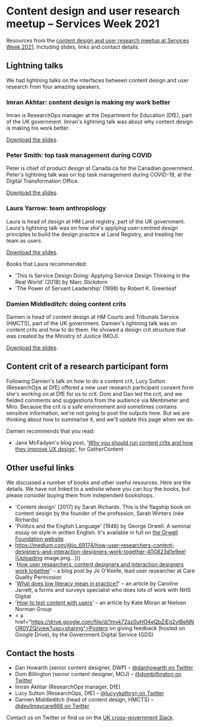 # Content design and user research meetup – Services Week 2021
Resources from the <a href="https://www.eventbrite.co.uk/e/content-design-and-user-research-meetup-services-week-2021-tickets-142131482089">content design and user research meetup at Services Week 2021</a>. Including slides, links and contact details.

## Lightning talks

We had lightning talks on the interfaces between content design and user research from four amazing speakers.

### Imran Akhtar: content design is making my work better

Imran is ResearchOps manager at the Department for Education (DfE), part of the UK government. Imran's lightning talk was about why content design is making his work better. 

<a href="https://github.com/danhowarthdwp/content-ur-services-week-21/raw/main/Imran%20Akhtar%20%E2%80%93%20content%20design%20is%20making%20my%20work%20better.pptx">Download the slides</a>.


### Peter Smith: top task management during COVID

Peter is chief of product design at Canada.ca for the Canadian government. Peter's lightning talk was on top task management during COVID-19, at the Digital Transformation Office. 

<a href="https://github.com/danhowarthdwp/content-ur-services-week-21/raw/main/Peter%20Smith%20-%20DTO%20top%20tasks.pptx">Download the slides</a>.


### Laura Yarrow: team anthropology

Laura is head of design at HM Land registry, part of the UK government. Laura's lightning talk was on how she's applying user-centred design principles to build the design practice at Land Registry, and treating her team as users. 

<a href="https://github.com/danhowarthdwp/content-ur-services-week-21/raw/main/Laura%20Yarrow%20-%20team%20anthropology.pptx">Download the slides</a>.

Books that Laura recommended:
* 'This Is Service Design Doing: Applying Service Design Thinking in the Real World' (2018) by Marc Stickdorn
* 'The Power of Servant Leadership' (1998) by Robert K. Greenleaf


### Damien Middleditch: doing content crits

Damien is head of content design at HM Courts and Tribunals Service (HMCTS), part of the UK government. Damien's lightning talk was on content crits and how to do them. He showed a design crit structure that was created by the Ministry of Justice (MOJ). 

<a href="https://github.com/danhowarthdwp/content-ur-services-week-21/raw/main/Damien%20Middleditch%20%E2%80%93%20doing%20content%20crits.pptx">Download the slides</a>.


## Content crit of a research participant form

Following Damien's talk on how to do a content crit, Lucy Sutton (ResearchOps at DfE) offered a new user research participant consent form she's working on at DfE for us to crit. Dom and Dan led the crit, and we fielded comments and suggestions from the audience via Mentimeter and Miro. Because the crit is a safe environment and sometimes contains sensitive information, we're not going to post the outputs here. But we are thinking about how to summarise it, and we'll update this page when we do.

Damien recommends that you read:
* Jane McFadyen's blog post, '<a href="https://gathercontent.com/blog/why-you-should-run-content-crits-and-how-they-improve-ux-design">Why you should run content crits and how they improve UX design</a>', for GatherContent

## Other useful links

We discussed a number of books and other useful resources. Here are the details. We have not linked to a website where you can buy the books, but please consider buying them from independent bookshops.

* 'Content design' (2017) by Sarah Richards. This is the flagship book on content design by the founder of the profession, Sarah Winters (née Richards)
* 'Politics and the English Language' (1946) by George Orwell. A seminal essay on style in written English. It's available in full on <a href="https://www.orwellfoundation.com/the-orwell-foundation/orwell/essays-and-other-works/politics-and-the-english-language/">the Orwell Foundation website</a>
* https://medium.com/@jo_69174/how-user-researchers-content-designers-and-interaction-designers-work-together-400823d1e9ee![Uploading image.png…]()
* '<a href="https://medium.com/@jo_69174/how-user-researchers-content-designers-and-interaction-designers-work-together-400823d1e9ee">How user researchers, content designers and interaction designers work together</a>' – a blog post by Jo O'Keefe, lead user researcher at Care Quality Permission
* '<a href="https://www.effortmark.co.uk/what-does-low-literacy-mean-in-practice/">What does low literacy mean in practice?</a>' – an article by Caroline Jarrett, a forms and surveys specialist who does lots of work with NHS Digital
* '<a href="https://www.nngroup.com/articles/testing-content-websites/">How to test content with users</a>' – an article by Kate Moran at Nielsen Norman Group
* < a href="https://drive.google.com/file/d/1mvk72az0uHO4eQbZiEg2vlBeNNOR0YZQ/view?usp=sharing">Posters on giving feedback (hosted on Google Drive)</a>, by the Government Digital Service (GDS)

## Contact the hosts
* Dan Howarth (senior content designer, DWP) – <a href="https://twitter.com/danhowarth">@danhowarth on Twitter</a>
* Dom Billington (senior content designer, MOJ) – <a href="https://twitter.com/dombillington">@dombillington on Twitter</a>
* Imran Akhtar (ResearchOps manager, DfE)
* Lucy Sutton (ResearchOps, DfE) – <a href="https://twitter.com/LucyyKathryn">@lucyykathryn on Twitter</a>
* Damien Middleditch (head of content design, HMCTS) – <a href="https://twitter.com/devilmaycare666">@devilmaycare666 on Twitter</a>

Contact us on Twitter or find us on the <a href="https://ukgovernmentdigital.slack.com/">UK cross-government Slack</a>.
